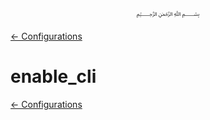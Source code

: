 <p align=center>
   ﷽
</p>

[← Configurations](/docs/CONFIGURATION.md)

# enable_cli


[← Configurations](/docs/CONFIGURATION.md)

